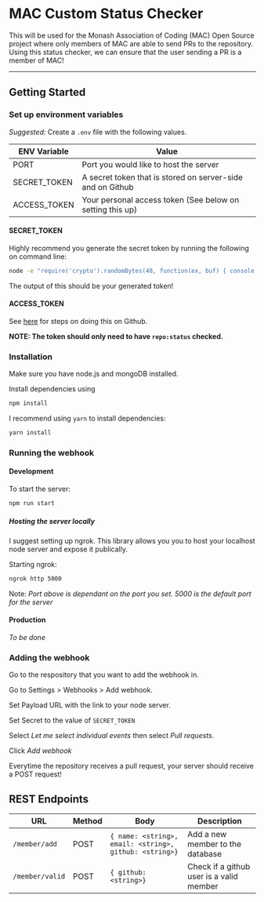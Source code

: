 # MAC Custom Status Checker

This will be used for the Monash Association of Coding (MAC) Open Source project where only members of MAC are able to send PRs to the repository. Using this status checker, we can ensure that the user sending a PR is a member of MAC!

---

## Getting Started

### Set up environment variables

_Suggested:_ Create a `.env` file with the following values.

| ENV Variable | Value                                                      |
| ------------ | ---------------------------------------------------------- |
| PORT         | Port you would like to host the server                     |
| SECRET_TOKEN | A secret token that is stored on server-side and on Github |
| ACCESS_TOKEN | Your personal access token (See below on setting this up)  |

#### SECRET_TOKEN

Highly recommend you generate the secret token by running the following on command line:

```bash
node -e "require('crypto').randomBytes(48, function(ex, buf) { console.log(buf.toString('hex')) });"
```

The output of this should be your generated token!

#### ACCESS_TOKEN

See [here](https://help.github.com/en/github/authenticating-to-github/creating-a-personal-access-token-for-the-command-line) for steps on doing this on Github.

**NOTE: The token should only need to have `repo:status` checked.**

### Installation

Make sure you have node.js and mongoDB installed.

Install dependencies using

```bash
npm install
```

I recommend using `yarn` to install dependencies:

```bash
yarn install
```

### Running the webhook

#### Development

To start the server:

```bash
npm run start
```

##### Hosting the server locally

I suggest setting up ngrok. This library allows you you to host your localhost node server and expose it publically.

Starting ngrok:

```bash
ngrok http 5000
```

Note: _Port above is dependant on the port you set. 5000 is the default port for the server_

#### Production

_To be done_

### Adding the webhook

Go to the respository that you want to add the webhook in.

Go to Settings > Webhooks > Add webhook.

Set Payload URL with the link to your node server.

Set Secret to the value of `SECRET_TOKEN`

Select _Let me select individual events_ then select _Pull requests_.

Click _Add webhook_

Everytime the repository receives a pull request, your server should receive a POST request!

## REST Endpoints

| URL             | Method | Body                                                   | Description                              |
| --------------- | ------ | ------------------------------------------------------ | ---------------------------------------- |
| `/member/add`   | POST   | `{ name: <string>, email: <string>, github: <string>}` | Add a new member to the database         |
| `/member/valid` | POST   | `{ github: <string>}`                                  | Check if a github user is a valid member |
